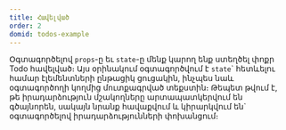 ```yaml
---
title: Հավելված
order: 2
domid: todos-example
---
```


Օգտագործելով `props`-ը եւ `state`-ը մենք կարող ենք ստեղծել փոքր Todo հավելված։ Այս օրինակում օգտագործվում է `state`\` հետևելու համար էլեմենտների ընթացիկ ցուցակին, ինչպես նաև օգտագործողի կողմից մուտքագրված տեքստին։ Թեպետ թվում է, թե իրադարձություն մշակողները արտապատկերվում են գծայնորեն, սակայն նրանք հավաքվում և կիրարկվում են\` օգտագործելով իրադարձությունների փոխանցում։
